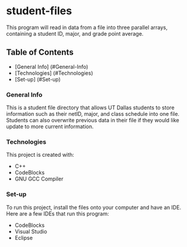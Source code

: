 # student-files
This program will read in data from a file into three parallel arrays, containing a student ID, major, and grade point average.

## Table of Contents
* [General Info] (#General-Info)
* [Technologies] (#Technologies)
* [Set-up] (#Set-up)

### General Info
This is a student file directory that allows UT Dallas students to store information such as their netID, major, and class schedule into one file. Students can also overwrite previous data in their file if they would like update to more current information.

### Technologies
This project is created with:
* C++
* CodeBlocks
* GNU GCC Compiler

### Set-up
To run this project, install the files onto your computer and have an IDE. Here are a few IDEs that run this program:
* CodeBlocks
* Visual Studio
* Eclipse

